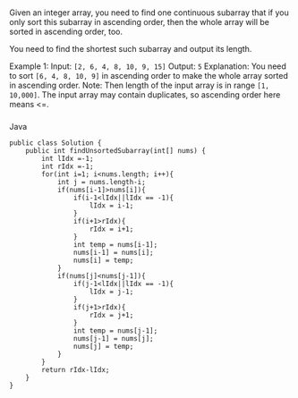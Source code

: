###
Given an integer array, you need to find one continuous subarray that if you only sort this subarray in ascending order, then the whole array will be sorted in ascending order, too.

You need to find the shortest such subarray and output its length.

Example 1:
Input: `[2, 6, 4, 8, 10, 9, 15]`
Output: `5`
Explanation: You need to sort `[6, 4, 8, 10, 9]` in ascending order to make the whole array sorted in ascending order.
Note:
Then length of the input array is in range `[1, 10,000]`.
The input array may contain duplicates, so ascending order here means <=.

###
Java

```
public class Solution {
    public int findUnsortedSubarray(int[] nums) {
        int lIdx =-1;
        int rIdx =-1;
        for(int i=1; i<nums.length; i++){
            int j = nums.length-i;
            if(nums[i-1]>nums[i]){
                if(i-1<lIdx||lIdx == -1){
                    lIdx = i-1;    
                }
                if(i+1>rIdx){
                    rIdx = i+1;
                }
                int temp = nums[i-1];
                nums[i-1] = nums[i];
                nums[i] = temp;
            }
            if(nums[j]<nums[j-1]){
                if(j-1<lIdx||lIdx == -1){
                    lIdx = j-1;    
                }
                if(j+1>rIdx){
                    rIdx = j+1;
                }
                int temp = nums[j-1];
                nums[j-1] = nums[j];
                nums[j] = temp;
            }
        }
        return rIdx-lIdx;
    }
}
```